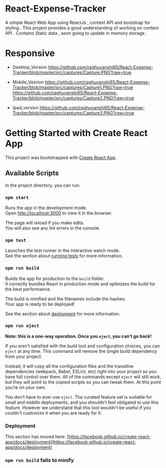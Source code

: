 # React-Expense-Tracker
A simple React Web App using ReactJs , context API and bootstrap for styling . This project provides a good understanding of working on context API . Contains Static data , soon going to update in memory storage .


# Responsive 

* Desktop_Version
https://github.com/raghuvanshi65/React-Expense-Tracker/blob/master/src/captures/Capture.PNG?raw=true

* Mobile_Vesrion
https://github.com/raghuvanshi65/React-Expense-Tracker/blob/master/src/captures/Capture1.PNG?raw=true
https://github.com/raghuvanshi65/React-Expense-Tracker/blob/master/src/captures/Capture2.PNG?raw=true

* Ipad_version
https://github.com/raghuvanshi65/React-Expense-Tracker/blob/master/src/captures/Capture3.PNG?raw=true


# Getting Started with Create React App

This project was bootstrapped with [Create React App](https://github.com/facebook/create-react-app).

## Available Scripts

In the project directory, you can run:

### `npm start`

Runs the app in the development mode.\
Open [http://localhost:3000](http://localhost:3000) to view it in the browser.

The page will reload if you make edits.\
You will also see any lint errors in the console.

### `npm test`

Launches the test runner in the interactive watch mode.\
See the section about [running tests](https://facebook.github.io/create-react-app/docs/running-tests) for more information.

### `npm run build`

Builds the app for production to the `build` folder.\
It correctly bundles React in production mode and optimizes the build for the best performance.

The build is minified and the filenames include the hashes.\
Your app is ready to be deployed!

See the section about [deployment](https://facebook.github.io/create-react-app/docs/deployment) for more information.

### `npm run eject`

**Note: this is a one-way operation. Once you `eject`, you can’t go back!**

If you aren’t satisfied with the build tool and configuration choices, you can `eject` at any time. This command will remove the single build dependency from your project.

Instead, it will copy all the configuration files and the transitive dependencies (webpack, Babel, ESLint, etc) right into your project so you have full control over them. All of the commands except `eject` will still work, but they will point to the copied scripts so you can tweak them. At this point you’re on your own.

You don’t have to ever use `eject`. The curated feature set is suitable for small and middle deployments, and you shouldn’t feel obligated to use this feature. However we understand that this tool wouldn’t be useful if you couldn’t customize it when you are ready for it.

### Deployment

This section has moved here: [https://facebook.github.io/create-react-app/docs/deployment](https://facebook.github.io/create-react-app/docs/deployment)

### `npm run build` fails to minify

